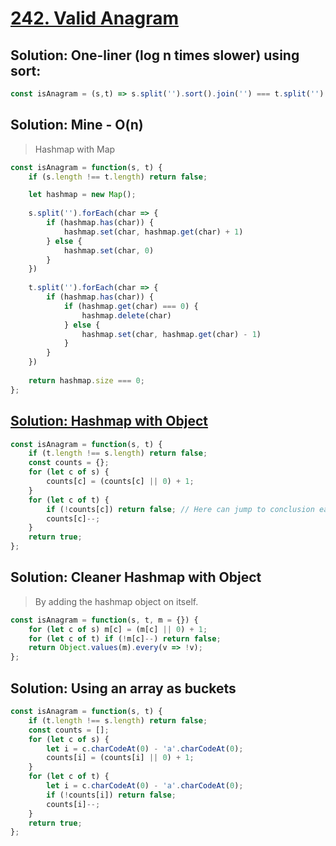 # [242. Valid Anagram](https://leetcode.com/problems/valid-anagram/)

## Solution: One-liner (log n times slower) using sort: 
```js
const isAnagram = (s,t) => s.split('').sort().join('') === t.split('').sort().join('');
```

## Solution: Mine - O(n)
> Hashmap with Map
```js
const isAnagram = function(s, t) {
    if (s.length !== t.length) return false;

    let hashmap = new Map();
    
    s.split('').forEach(char => {
        if (hashmap.has(char)) {
            hashmap.set(char, hashmap.get(char) + 1)
        } else {
            hashmap.set(char, 0)
        }
    })
    
    t.split('').forEach(char => {
        if (hashmap.has(char)) {
            if (hashmap.get(char) === 0) {
                hashmap.delete(char)
            } else {
                hashmap.set(char, hashmap.get(char) - 1)                
            }
        }
    })
    
    return hashmap.size === 0;
};
```

## [Solution: Hashmap with Object](https://leetcode.com/problems/valid-anagram/discuss/66527/A-few-JavaScript-solutions)
```js
const isAnagram = function(s, t) {
    if (t.length !== s.length) return false;
    const counts = {};
    for (let c of s) {
        counts[c] = (counts[c] || 0) + 1;
    }
    for (let c of t) {
        if (!counts[c]) return false; // Here can jump to conclusion earlier!
        counts[c]--;
    }
    return true;
};
```

## Solution: Cleaner Hashmap with Object
> By adding the hashmap object on itself.
```js
const isAnagram = function(s, t, m = {}) {
    for (let c of s) m[c] = (m[c] || 0) + 1;
    for (let c of t) if (!m[c]--) return false;
    return Object.values(m).every(v => !v);
};
```

## Solution: Using an array as buckets 
```js
const isAnagram = function(s, t) {
    if (t.length !== s.length) return false;
    const counts = [];
    for (let c of s) {
        let i = c.charCodeAt(0) - 'a'.charCodeAt(0);
        counts[i] = (counts[i] || 0) + 1;
    }
    for (let c of t) {
        let i = c.charCodeAt(0) - 'a'.charCodeAt(0);
        if (!counts[i]) return false;
        counts[i]--;
    }
    return true;
};
```
